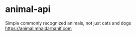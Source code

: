 # animal-api
Simple commonly recognized animals, not just cats and dogs https://animal.mhaidarhanif.com

